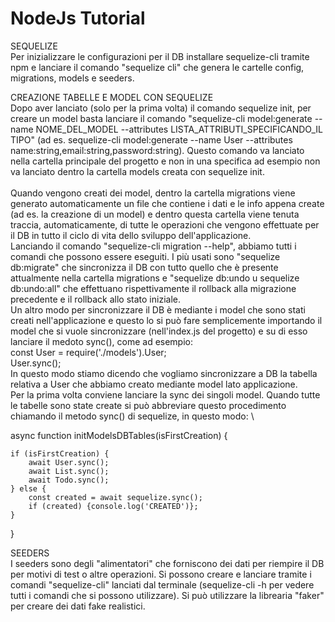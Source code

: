 # NodeJs Tutorial

SEQUELIZE \
Per inizializzare le configurazioni per il DB installare sequelize-cli tramite npm e lanciare il comando "sequelize cli" che genera le cartelle config, migrations, models e seeders.

CREAZIONE TABELLE E MODEL CON SEQUELIZE \
Dopo aver lanciato (solo per la prima volta) il comando sequelize init, per creare un model basta lanciare il comando "sequelize-cli model:generate --name NOME_DEL_MODEL --attributes LISTA_ATTRIBUTI_SPECIFICANDO_IL TIPO" (ad es. sequelize-cli model:generate --name User --attributes name:string,email:string,password:string). Questo comando va lanciato nella cartella principale del progetto e non in una specifica ad esempio non va lanciato dentro la cartella models creata con sequelize init. \
\
Quando vengono creati dei model, dentro la cartella migrations viene generato automaticamente un file che contiene i dati e le info appena create (ad es. la creazione di un model) e dentro questa cartella viene tenuta traccia, automaticamente, di tutte le operazioni che vengono effettuate per il DB in tutto il ciclo di vita dello sviluppo dell'applicazione. \
Lanciando il comando "sequelize-cli migration --help", abbiamo tutti i comandi che possono essere eseguiti. I più usati sono "sequelize db:migrate" che sincronizza il DB con tutto quello che è presente attualmente nella cartella migrations e "sequelize db:undo u sequelize db:undo:all" che effettuano rispettivamente il rollback alla migrazione precedente e il rollback allo stato iniziale. \
Un altro modo per sincronizzare il DB è mediante i model che sono stati creati nell'applicazione e questo lo si può fare semplicemente importando il model che si vuole sincronizzare (nell'index.js del progetto) e su di esso lanciare il medoto sync(), come ad esempio: \
const User = require('./models').User;\
User.sync();\
In questo modo stiamo dicendo che vogliamo sincronizzare a DB la tabella relativa a User che abbiamo creato mediante model lato applicazione. \
Per la prima volta conviene lanciare la sync dei singoli model. Quando tutte le tabelle sono state create si può
abbreviare questo procedimento chiamando il metodo sync() di sequelize, in questo modo: \

async function initModelsDBTables(isFirstCreation) {

    if (isFirstCreation) {
        await User.sync();
        await List.sync();
        await Todo.sync();
    } else {
        const created = await sequelize.sync();
        if (created) {console.log('CREATED')};
    }

}

SEEDERS \
I seeders sono degli "alimentatori" che forniscono dei dati per riempire il DB per motivi di test o altre operazioni. Si possono creare e lanciare tramite i comandi "sequelize-cli" lanciati dal terminale (sequelize-cli -h per vedere tutti i comandi che si possono utilizzare). Si può utilizzare la librearia "faker" per creare dei dati fake realistici.


